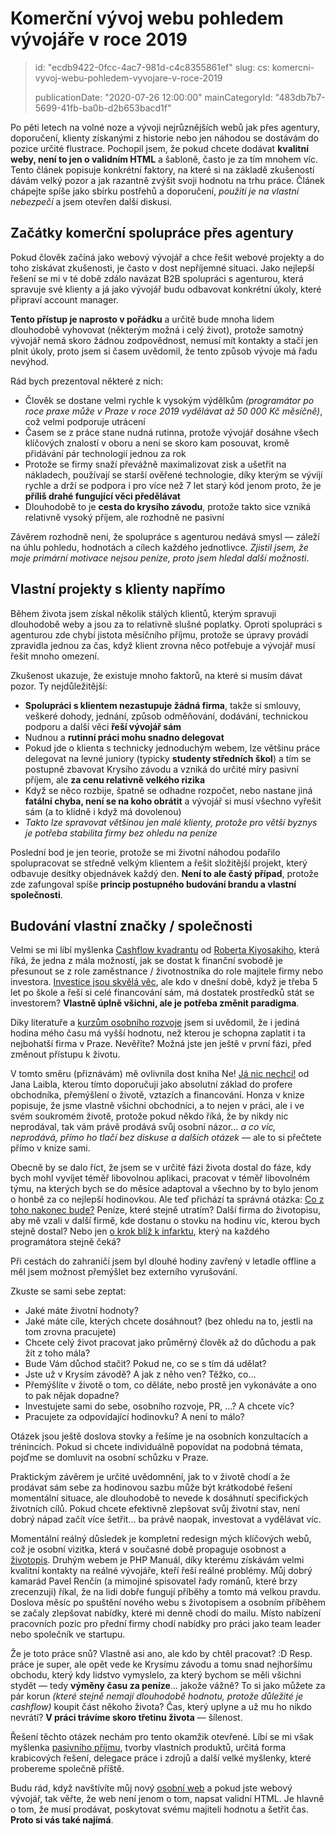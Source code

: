 Komerční vývoj webu pohledem vývojáře v roce 2019
=================================================

> id: "ecdb9422-0fcc-4ac7-981d-c4c8355861ef"
> slug:
> 	cs: komercni-vyvoj-webu-pohledem-vyvojare-v-roce-2019
> 
> publicationDate: "2020-07-26 12:00:00"
> mainCategoryId: "483db7b7-5699-41fb-ba0b-d2b653bacd1f"

Po pěti letech na volné noze a vývoji nejrůznějších webů jak přes agentury, doporučení, klienty získanými z historie nebo jen náhodou se dostávám do pozice určité flustrace. Pochopil jsem, že pokud chcete dodávat **kvalitní weby, není to jen o validním HTML** a šabloně, často je za tím mnohem víc. Tento článek popisuje konkrétní faktory, na které si na základě zkušeností dávám velký pozor a jak razantně zvýšit svoji hodnotu na trhu práce. Článek chápejte spíše jako sbírku postřehů a doporučení, *použití je na vlastní nebezpečí* a jsem otevřen další diskusi.

Začátky komerční spolupráce přes agentury
-----------------------------------------

Pokud člověk začíná jako webový vývojář a chce řešit webové projekty a do toho získávat zkušenosti, je často v dost nepříjemné situaci. Jako nejlepší řešení se mi v té době zdálo navázat B2B spolupráci s agenturou, která spravuje své klienty a já jako vývojář budu odbavovat konkrétní úkoly, které připraví account manager.

**Tento přístup je naprosto v pořádku** a určitě bude mnoha lidem dlouhodobě vyhovovat (některým možná i celý život), protože samotný vývojář nemá skoro žádnou zodpovědnost, nemusí mít kontakty a stačí jen plnit úkoly, proto jsem si časem uvědomil, že tento způsob vývoje má řadu nevýhod.

Rád bych prezentoval některé z nich:

- Člověk se dostane velmi rychle k vysokým výdělkům *(programátor po roce praxe může v Praze v roce 2019 vydělávat až 50 000 Kč měsíčně)*, což velmi podporuje utrácení
- Časem se z práce stane nudná rutinna, protože vývojář dosáhne všech klíčových znalostí v oboru a není se skoro kam posouvat, kromě přidávání pár technologií jednou za rok
- Protože se firmy snaží převážně maximalizovat zisk a ušetřit na nákladech, používají se starší ověřené technologie, díky kterým se vývíjí rychle a drží se podpora i pro více než 7 let starý kód jenom proto, že je **příliš drahé fungující věci předělávat**
- Dlouhodobě to je **cesta do krysího závodu**, protože takto sice vzniká relativně vysoký příjem, ale rozhodně ne pasivní

Závěrem rozhodně není, že spolupráce s agenturou nedává smysl — záleží na úhlu pohledu, hodnotách a cílech každého jednotlivce. *Zjistil jsem, že moje primární motivace nejsou peníze, proto jsem hledal další možnosti*.

Vlastní projekty s klienty napřímo
----------------------------------

Během života jsem získal několik stálých klientů, kterým spravuji dlouhodobě weby a jsou za to relativně slušné poplatky. Oproti spolupráci s agenturou zde chybí jistota měsíčního příjmu, protože se úpravy provádí zpravidla jednou za čas, když klient zrovna něco potřebuje a vývojář musí řešit mnoho omezení.

Zkušenost ukazuje, že existuje mnoho faktorů, na které si musím dávat pozor. Ty nejdůležitější:

- **Spolupráci s klientem nezastupuje žádná firma**, takže si smlouvy, veškeré dohody, jednání, způsob odměňování, dodávání, technickou podporu a další věci **řeší vývojář sám**
- Nudnou a **rutinní práci mohu snadno delegovat**
- Pokud jde o klienta s technicky jednoduchým webem, lze většinu práce delegovat na levné juniory (typicky **studenty středních škol**) a tím se postupně zbavovat Krysího závodu a vzniká do určité míry pasivní příjem, ale **za cenu relativně velkého rizika**
- Když se něco rozbije, špatně se odhadne rozpočet, nebo nastane jiná **fatální chyba, není se na koho obrátit** a vývojář si musí všechno vyřešit sám (a to klidně i když má dovolenou)
- *Takto lze spravovat většinou jen malé klienty, protože pro větší byznys je potřeba stabilita firmy bez ohledu na peníze*

Poslední bod je jen teorie, protože se mi životní náhodou podařilo spolupracovat se středně velkým klientem a řešit složitější projekt, který odbavuje desítky objednávek každý den. **Není to ale častý případ**, protože zde zafungoval spíše **princip postupného budování brandu a vlastní společnosti**.

Budování vlastní značky / společnosti
-------------------------------------

Velmi se mi líbí myšlenka [Cashflow kvadrantu](https://www.youtube.com/watch?v=bC1ScfCny38) od [Roberta Kiyosakiho](https://cs.wikipedia.org/wiki/Robert_Kiyosaki), která říká, že jedna z mála možností, jak se dostat k finanční svobodě je přesunout se z role zaměstnance / životnostníka do role majitele firmy nebo investora. [Investice jsou skvělá věc](https://www.youtube.com/watch?v=SlUBLaXaIc4), ale kdo v dnešní době, když je třeba 5 let po škole a řeší si celé financování sám, má dostatek prostředků stát se investorem? **Vlastně úplně všichni, ale je potřeba změnit paradigma**.

Díky literatuře a [kurzům osobního rozvoje](https://www.youtube.com/watch?v=J9yw1gQq4RI) jsem si uvědomil, že i jediná hodina mého času má vyšší hodnotu, než kterou je schopna zaplatit i ta nejbohatší firma v Praze. Nevěříte? Možná jste jen ještě v první fázi, před změnout přístupu k životu.

V tomto směru (přiznávám) mě ovlivnila dost kniha Ne! [Já nic nechci!](http://www.janicnechci.cz/) od Jana Laibla, kterou tímto doporučuji jako absolutní základ do profere obchodníka, přemýšlení o životě, vztazích a financování. Honza v knize popisuje, že jsme vlastně všichni obchodníci, a to nejen v práci, ale i ve svém soukromém životě, protože pokud někdo říká, že by nikdy nic neprodával, tak vám právě prodává svůj osobní názor… *a co víc, neprodává, přímo ho tlačí bez diskuse a dalších otázek* — ale to si přečtete přímo v knize sami.

Obecně by se dalo říct, že jsem se v určité fázi života dostal do fáze, kdy bych mohl vyvíjet téměř libovolnou aplikaci, pracovat v téměř libovolném týmu, na kterých bych se do měsíce adaptoval a všechno by to bylo jenom o honbě za co nejlepší hodinovkou. Ale teď přichází ta správná otázka: [Co z toho nakonec bude?](https://www.youtube.com/watch?v=J9yw1gQq4RI&t=7s) Peníze, které stejně utratím? Další firma do životopisu, aby mě vzali v další firmě, kde dostanu o stovku na hodinu víc, kterou bych stejně dostal? Nebo jen [o krok blíž k infarktu](https://blog.freelo.cz/david-grudl-jak-ho-neznate-aneb-infarktovy-vyvoj-open-source/), který na každého programátora stejně čeká?

Při cestách do zahraničí jsem byl dlouhé hodiny zavřený v letadle offline a měl jsem možnost přemýšlet bez externího vyrušování.

Zkuste se sami sebe zeptat:

- Jaké máte životní hodnoty?
- Jaké máte cíle, kterých chcete dosáhnout? (bez ohledu na to, jestli na tom zrovna pracujete)
- Chcete celý život pracovat jako průměrný člověk až do důchodu a pak žít z toho mála?
- Bude Vám důchod stačit? Pokud ne, co se s tím dá udělat?
- Jste už v Krysím závodě? A jak z něho ven? Těžko, co…
- Přemýšlíte v životě o tom, co děláte, nebo prostě jen vykonáváte a ono to pak nějak dopadne?
- Investujete sami do sebe, osobního rozvoje, PR, …? A chcete víc?
- Pracujete za odpovídající hodinovku? A není to málo?

Otázek jsou ještě doslova stovky a řešíme je na osobních konzultacích a trénincích. Pokud si chcete individuálně popovídat na podobná témata, pojďme se domluvit na osobní schůzku v Praze.

Praktickým závěrem je určité uvědomnění, jak to v životě chodí a že prodávat sám sebe za hodinovou sazbu může být krátkodobé řešení momentální situace, ale dlouhodobě to nevede k dosáhnutí specifických životních cílů. Pokud chcete efektivně zlepšovat svůj životní stav, není dobrý nápad začít více šetřit… ba právě naopak, investovat a vydělávat víc.

Momentální reálný důsledek je kompletní redesign mých klíčových webů, což je osobní vizitka, která v současné době propaguje osobnost a [životopis](https://baraja.cz/zivotopis). Druhým webem je PHP Manuál, díky kterému získávám velmi kvalitní kontakty na reálné vývojáře, kteří řeší reálné problémy. Můj dobrý kamarád Pavel Renčín (a mimojiné spisovatel řady románů, které brzy zrecenzuji) říkal, že na lidi dobře fungují příběhy a tomto má velkou pravdu. Doslova měsíc po spuštění nového webu s životopisem a osobním příběhem se začaly zlepšovat nabídky, které mi denně chodí do mailu. Místo nabízení pracovních pozic pro přední firmy chodí nabídky pro práci jako team leader nebo společník ve startupu.

Že je toto práce snů? Vlastně asi ano, ale kdo by chtěl pracovat? :D Resp. práce je super, ale opět vede ke Krysímu závodu a tomu snad nejhoršímu obchodu, který kdy lidstvo vymyslelo, za který bychom se měli všichni stydět — tedy **výměny času za peníze**… jakože vážně? To si jako můžete za pár korun *(které stejně nemají dlouhodobě hodnotu, protože důležité je cashflow)* koupit část někoho života? Čas, který uplyne a už mu ho nikdo nevrátí? **V práci trávíme skoro třetinu života** — šílenost.

Řešení těchto otázek nechám pro tento okamžik otevřené. Líbí se mi však myšlenka [pasivního příjmu](https://mladyinvestor.cz/pasivni-prijem/), tvorby vlastních produktů, určitá forma krabicových řešení, delegace práce i zdrojů a další velké myšlenky, které probereme společně příště.

Budu rád, když navštívíte můj nový [osobní web](https://baraja.cz/) a pokud jste webový vývojář, tak věřte, že web není jenom o tom, napsat validní HTML. Je hlavně o tom, že musí prodávat, poskytovat svému majiteli hodnotu a šetřit čas. **Proto si vás také najímá**.
